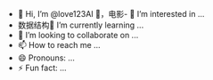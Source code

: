 - 👋 Hi, I’m @love123AI
🏀，电影- 👀 I’m interested in ...
- 数据结构🌱 I’m currently learning ...
- 💞️ I’m looking to collaborate on ...
- 📫 How to reach me ...
- 😄 Pronouns: ...
- ⚡ Fun fact: ...

<!---
love123AI/love123AI is a ✨ special ✨ repository because its `README.md` (this file) appears on your GitHub profile.
You can click the Preview link to take a look at your changes.
--->
